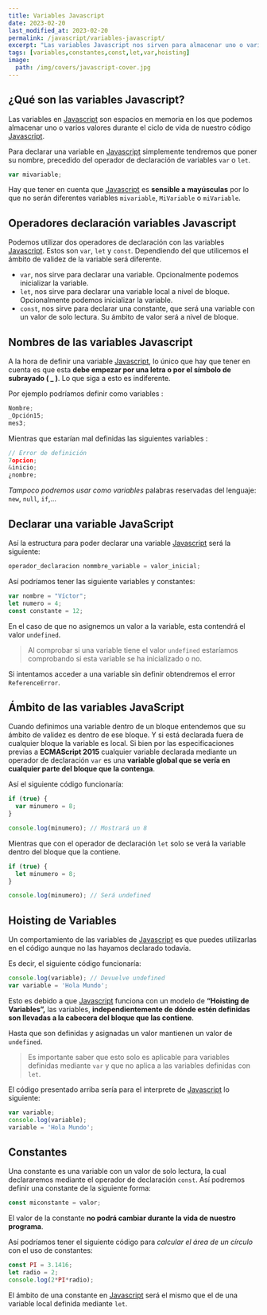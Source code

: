 ```yaml
---
title: Variables Javascript
date: 2023-02-20
last_modified_at: 2023-02-20
permalink: /javascript/variables-javascript/
excerpt: "Las variables Javascript nos sirven para almacenar uno o varios valores a lo largo del ciclo de vida del programa. Su tipado es dinámico."
tags: [variables,constantes,const,let,var,hoisting]
image:
  path: /img/covers/javascript-cover.jpg
---
```


## ¿Qué son las variables Javascript?


Las variables en [Javascript](https://www.manualweb.net/javascript/) son espacios en memoria en los que podemos almacenar uno o varios valores durante el ciclo de vida de nuestro código [Javascript](https://www.manualweb.net/javascript/).


Para declarar una variable en [Javascript](https://www.manualweb.net/javascript/) simplemente tendremos que poner su nombre, precedido del operador de declaración de variables `var` o `let`.


```javascript
var mivariable;
```


Hay que tener en cuenta que [Javascript](https://www.manualweb.net/javascript/) es **sensible a mayúsculas** por lo que no serán diferentes variables `mivariable`, `MiVariable` o `miVariable`.


## Operadores declaración variables Javascript


Podemos utilizar dos operadores de declaración con las variables [Javascript](https://www.manualweb.net/javascript/). Estos son `var`, `let` y `const`. Dependiendo del que utilicemos el ámbito de validez de la variable será diferente.

- `var`, nos sirve para declarar una variable. Opcionalmente podemos inicializar la variable.
- `let`, nos sirve para declarar una variable local a nivel de bloque. Opcionalmente podemos inicializar la variable.
- `const`, nos sirve para declarar una constante, que será una variable con un valor de solo lectura. Su ámbito de valor será a nivel de bloque.

## Nombres de las variables Javascript


A la hora de definir una variable [Javascript](https://www.manualweb.net/javascript/), lo único que hay que tener en cuenta es que esta **debe empezar por una letra o por el símbolo de subrayado ( _ )**. Lo que siga a esto es indiferente.


Por ejemplo podríamos definir como variables :


```javascript
Nombre;
_Opción15;
mes3;
```


Mientras que estarían mal definidas las siguientes variables :


```javascript
// Error de definición
7opcion;
&inicio;
¿nombre; 
```


_Tampoco podremos usar como variables_ palabras reservadas del lenguaje: `new`, `null`, `if`,…


## Declarar una variable JavaScript


Así la estructura para poder declarar una variable [Javascript](https://www.manualweb.net/javascript/) será la siguiente:


```javascript
operador_declaracion nommbre_variable = valor_inicial;
```


Así podríamos tener las siguiente variables y constantes:


```javascript
var nombre = "Víctor";
let numero = 4;
const constante = 12;
```


En el caso de que no asignemos un valor a la variable, esta contendrá el valor `undefined`.


> Al comprobar si una variable tiene el valor `undefined` estaríamos comprobando si esta variable se ha inicializado o no.


Si intentamos acceder a una variable sin definir obtendremos el error `ReferenceError`.


## Ámbito de las variables JavaScript


Cuando definimos una variable dentro de un bloque entendemos que su ámbito de validez es dentro de ese bloque. Y si está declarada fuera de cualquier bloque la variable es local. Si bien por las especificaciones previas a **ECMAScript 2015** cualquier variable declarada mediante un operador de declaración `var` es una **variable global que se vería en cualquier parte del bloque que la contenga**.


Así el siguiente código funcionaría:


```javascript
if (true) {
  var minumero = 8;
}

console.log(minumero); // Mostrará un 8
```


Mientras que con el operador de declaración `let` solo se verá la variable dentro del bloque que la contiene.


```javascript
if (true) {
  let minumero = 8;
}

console.log(minumero); // Será undefined
```


## Hoisting de Variables


Un comportamiento de las variables de [Javascript](https://www.manualweb.net/javascript/) es que puedes utilizarlas en el código aunque no las hayamos declarado todavía.


Es decir, el siguiente código funcionaría:


```javascript
console.log(variable); // Devuelve undefined
var variable = 'Hola Mundo';
```


Esto es debido a que [Javascript](https://www.manualweb.net/javascript/) funciona con un modelo de **“Hoisting de Variables”,** las variables, **independientemente de dónde estén definidas son llevadas a la cabecera del bloque que las contiene**.


Hasta que son definidas y asignadas un valor mantienen un valor de `undefined`.


> Es importante saber que esto solo es aplicable para variables definidas mediante `var` y que no aplica a las variables definidas con `let`.


El código presentado arriba sería para el interprete de [Javascript](https://www.manualweb.net/javascript/) lo siguiente:


```javascript
var variable;
console.log(variable);
variable = 'Hola Mundo';
```


## Constantes


Una constante es una variable con un valor de solo lectura, la cual declararemos mediante el operador de declaración `const`. Así podremos definir una constante de la siguiente forma:


```javascript
const miconstante = valor;
```


El valor de la constante **no podrá cambiar durante la vida de nuestro programa**.


Así podríamos tener el siguiente código para _calcular el área de un círculo_ con el uso de constantes:


```javascript
const PI = 3.1416;
let radio = 2;
console.log(2*PI*radio);
```


El ámbito de una constante en [Javascript](https://www.manualweb.net/javascript/) será el mismo que el de una variable local definida mediante `let`.

